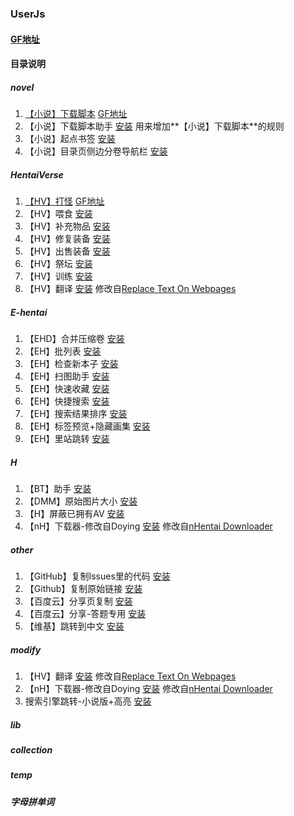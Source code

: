 ### UserJs

#### [GF地址](https://greasyfork.org/zh-CN/users/4000)

#### 目录说明

##### novel

1. [【小说】下载脚本](https://github.com/dodying/UserJs/tree/master/novel/novelDownloader) [GF地址](https://greasyfork.org/zh-CN/scripts/21515)
2. 【小说】下载脚本助手 [安装](https://github.com/dodying/UserJs/raw/master/novel/novelDownloader/novelDownloaderHelper.user.js) 用来增加**【小说】下载脚本**的规则
3. 【小说】起点书签 [安装](https://github.com/dodying/UserJs/raw/master/novel/Qidian_Bookmark.user.js)
4. 【小说】目录页侧边分卷导航栏 [安装](https://github.com/dodying/UserJs/raw/master/novel/SidebarInContent.user.js)

##### HentaiVerse

1. [【HV】打怪](https://github.com/dodying/UserJs/tree/master/HentaiVerse/hvAutoAttack) [GF地址](https://greasyfork.org/zh-CN/scripts/18482)
2. 【HV】喂食 [安装](https://github.com/dodying/UserJs/raw/master/HentaiVerse/hvAutoFeed.user.js)
3. 【HV】补充物品 [安装](https://github.com/dodying/UserJs/raw/master/HentaiVerse/hvBuyItem.user.js)
4. 【HV】修复装备 [安装](https://github.com/dodying/UserJs/raw/master/HentaiVerse/hvRepairEpument.user.js)
5. 【HV】出售装备 [安装](https://github.com/dodying/UserJs/raw/master/HentaiVerse/hvSellEquipment.user.js)
6. 【HV】祭坛 [安装](https://github.com/dodying/UserJs/raw/master/HentaiVerse/hvShrine.user.js)
7. 【HV】训练 [安装](https://github.com/dodying/UserJs/raw/master/HentaiVerse/hvTrainer.user.js)
8. 【HV】翻译 [安装](https://github.com/dodying/UserJs/raw/master/modify/hvTranslator.user.js) 修改自[Replace Text On Webpages](http://userscripts-mirror.org/scripts/show/41369)

##### E-hentai

1. 【EHD】合并压缩卷 [安装](https://github.com/dodying/UserJs/raw/master/E-hentai/EHD_CombineArchive2One.user.js)
2. 【EH】批列表 [安装](https://github.com/dodying/UserJs/raw/master/E-hentai/EH_BatchList.user.js)
3. 【EH】检查新本子 [安装](https://github.com/dodying/UserJs/raw/master/E-hentai/EH_CheckForNew.user.js)
4. 【EH】扫图助手 [安装](https://github.com/dodying/UserJs/raw/master/E-hentai/EH_FavHelper.user.js)
5. 【EH】快速收藏 [安装](https://github.com/dodying/UserJs/raw/master/E-hentai/EH_QuickAddToFav.user.js)
6. 【EH】快捷搜索 [安装](https://github.com/dodying/UserJs/raw/master/E-hentai/EH_QuickSearch.user.js)
7. 【EH】搜索结果排序 [安装](https://github.com/dodying/UserJs/raw/master/E-hentai/EH_SortBook.user.js)
8. 【EH】标签预览+隐藏画集 [安装](https://github.com/dodying/UserJs/raw/master/E-hentai/EH_TagsPreview%26HideSomeGalleries.user.js)
9. 【EH】里站跳转 [安装](https://github.com/dodying/UserJs/raw/master/E-hentai/ExHentai2E-Hantai.user.js)

##### H

1. 【BT】助手 [安装](https://github.com/dodying/UserJs/raw/master/H/btHelper.user.js)
2. 【DMM】原始图片大小 [安装](https://github.com/dodying/UserJs/raw/master/H/dmmOriginalSizeImage.user.js)
3. 【H】屏蔽已拥有AV [安装](https://github.com/dodying/UserJs/raw/master/H/hBlockOwnedAV.user.js)
4. 【nH】下载器-修改自Doying [安装](https://github.com/dodying/UserJs/raw/master/modify/nHentai%20Downloader%20modify%20by%20Dodying.user.js) 修改自[nHentai Downloader](https://greasyfork.org/zh-CN/scripts/16088)

##### other

1. 【GitHub】复制Issues里的代码 [安装](https://github.com/dodying/UserJs/raw/master/other/GithubCopyCodeInIssues.user.js)
2. 【Github】复制原始链接 [安装](https://github.com/dodying/UserJs/raw/master/other/GithubCopyRawLink.user.js)
3. 【百度云】分享页复制 [安装](https://github.com/dodying/UserJs/raw/master/other/baiduShareCopy.user.js)
4. 【百度云】分享-答题专用 [安装](https://github.com/dodying/UserJs/raw/master/other/baiduShareCopyForZhidao.user.js)
5. 【维基】跳转到中文 [安装](https://github.com/dodying/UserJs/raw/master/other/wikiJump2Chinese.user.js)

##### modify

1. 【HV】翻译 [安装](https://github.com/dodying/UserJs/raw/master/modify/hvTranslator.user.js) 修改自[Replace Text On Webpages](http://userscripts-mirror.org/scripts/show/41369)
2. 【nH】下载器-修改自Doying [安装](https://github.com/dodying/UserJs/raw/master/modify/nHentai%20Downloader%20modify%20by%20Dodying.user.js) 修改自[nHentai Downloader](https://greasyfork.org/zh-CN/scripts/16088)
3. 搜索引擎跳转-小说版+高亮 [安装](https://github.com/dodying/UserJs/raw/master/modify/搜索引擎跳转-小说版%2B高亮.user.js)

##### lib

##### collection

##### temp

##### 字母拼单词
